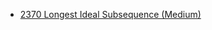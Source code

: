 - [2370 Longest Ideal Subsequence (Medium)](../Year/2024/April/2370_Longest_Ideal_Subsequence_(Medium).cpp)
